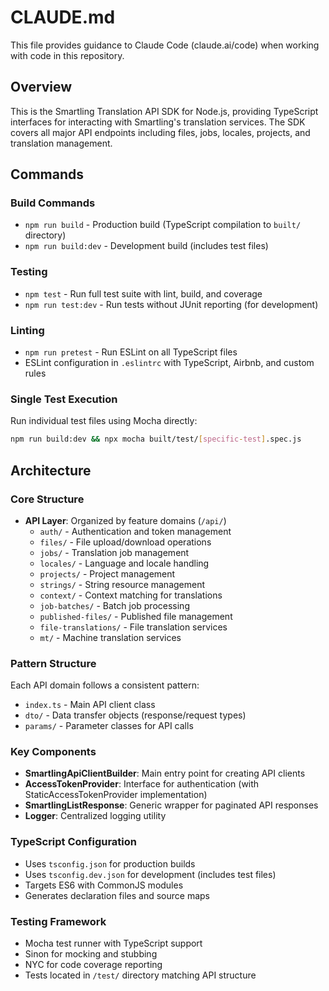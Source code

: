 # CLAUDE.md

This file provides guidance to Claude Code (claude.ai/code) when working with code in this repository.

## Overview

This is the Smartling Translation API SDK for Node.js, providing TypeScript interfaces for interacting with Smartling's translation services. The SDK covers all major API endpoints including files, jobs, locales, projects, and translation management.

## Commands

### Build Commands
- `npm run build` - Production build (TypeScript compilation to `built/` directory)
- `npm run build:dev` - Development build (includes test files)

### Testing
- `npm test` - Run full test suite with lint, build, and coverage
- `npm run test:dev` - Run tests without JUnit reporting (for development)

### Linting
- `npm run pretest` - Run ESLint on all TypeScript files
- ESLint configuration in `.eslintrc` with TypeScript, Airbnb, and custom rules

### Single Test Execution
Run individual test files using Mocha directly:
```bash
npm run build:dev && npx mocha built/test/[specific-test].spec.js
```

## Architecture

### Core Structure
- **API Layer**: Organized by feature domains (`/api/`)
  - `auth/` - Authentication and token management
  - `files/` - File upload/download operations
  - `jobs/` - Translation job management
  - `locales/` - Language and locale handling
  - `projects/` - Project management
  - `strings/` - String resource management
  - `context/` - Context matching for translations
  - `job-batches/` - Batch job processing
  - `published-files/` - Published file management
  - `file-translations/` - File translation services
  - `mt/` - Machine translation services

### Pattern Structure
Each API domain follows a consistent pattern:
- `index.ts` - Main API client class
- `dto/` - Data transfer objects (response/request types)
- `params/` - Parameter classes for API calls

### Key Components
- **SmartlingApiClientBuilder**: Main entry point for creating API clients
- **AccessTokenProvider**: Interface for authentication (with StaticAccessTokenProvider implementation)
- **SmartlingListResponse**: Generic wrapper for paginated API responses
- **Logger**: Centralized logging utility

### TypeScript Configuration
- Uses `tsconfig.json` for production builds
- Uses `tsconfig.dev.json` for development (includes test files)
- Targets ES6 with CommonJS modules
- Generates declaration files and source maps

### Testing Framework
- Mocha test runner with TypeScript support
- Sinon for mocking and stubbing
- NYC for code coverage reporting
- Tests located in `/test/` directory matching API structure
